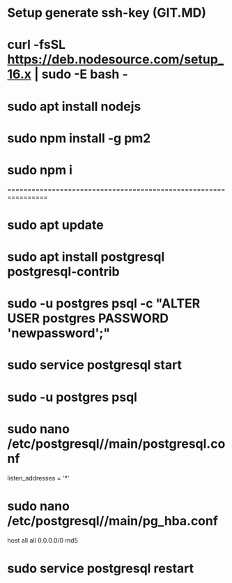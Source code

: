 Setup generate ssh-key (GIT.MD)
=================================================================

# curl -fsSL https://deb.nodesource.com/setup_16.x | sudo -E bash -

# sudo apt install nodejs

# sudo npm install -g pm2

# sudo npm i

================================================================

# sudo apt update

# sudo apt install postgresql postgresql-contrib

# sudo -u postgres psql -c "ALTER USER postgres PASSWORD 'newpassword';"

# sudo service postgresql start

# sudo -u postgres psql

# sudo nano /etc/postgresql/<version>/main/postgresql.conf

listen_addresses = '*'

# sudo nano /etc/postgresql/<version>/main/pg_hba.conf

host    all             all             0.0.0.0/0               md5

# sudo service postgresql restart



